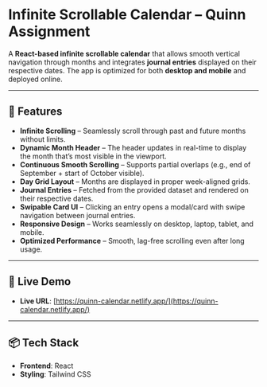 # Infinite Scrollable Calendar – Quinn Assignment  

A **React-based infinite scrollable calendar** that allows smooth vertical navigation through months and integrates **journal entries** displayed on their respective dates. The app is optimized for both **desktop and mobile** and deployed online.  

---

## 🌟 Features  

- **Infinite Scrolling** – Seamlessly scroll through past and future months without limits.  
- **Dynamic Month Header** – The header updates in real-time to display the month that’s most visible in the viewport.  
- **Continuous Smooth Scrolling** – Supports partial overlaps (e.g., end of September + start of October visible).  
- **Day Grid Layout** – Months are displayed in proper week-aligned grids.  
- **Journal Entries** – Fetched from the provided dataset and rendered on their respective dates.  
- **Swipable Card UI** – Clicking an entry opens a modal/card with swipe navigation between journal entries.  
- **Responsive Design** – Works seamlessly on desktop, laptop, tablet, and mobile.  
- **Optimized Performance** – Smooth, lag-free scrolling even after long usage.  

---

## 🚀 Live Demo  

- **Live URL**: [https://quinn-calendar.netlify.app/](https://quinn-calendar.netlify.app/)   

---

## 📦 Tech Stack  

- **Frontend**: React
- **Styling**: Tailwind CSS  


